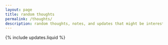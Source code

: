 ```yaml
---
layout: page
title: random thoughts
permalink: /thoughts/
description: random thoughts, notes, and updates that might be interesting (probably not)
---
```


{% include updates.liquid %}
